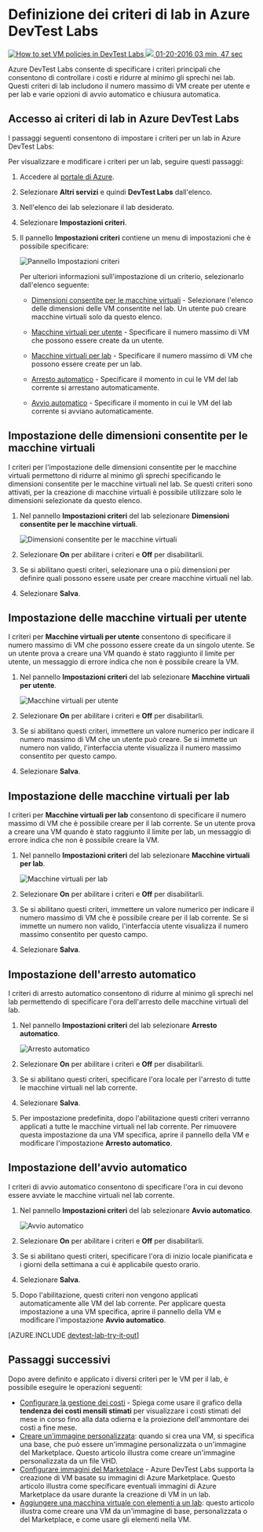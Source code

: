 <properties
	pageTitle="Definizione dei criteri di lab in Azure DevTest Labs| Microsoft Azure"
	description="Informazioni su come definire i criteri del lab, ad esempio per le dimensioni delle macchine virtuali, il numero massimo di macchine virtuali per ogni utente e l'arresto automatico."
	services="devtest-lab,virtual-machines"
	documentationCenter="na"
	authors="tomarcher"
	manager="douge"
	editor=""/>

<tags
	ms.service="devtest-lab"
	ms.workload="na"
	ms.tgt_pltfrm="na"
	ms.devlang="na"
	ms.topic="article"
	ms.date="09/12/2016"
	ms.author="tarcher"/>

# Definizione dei criteri di lab in Azure DevTest Labs

<div class="wa-video-container" data-control="video-container" data-slug="how-to-set-vm-policies-in-a-devtest-lab"> <a href="/en-us/documentation/videos/how-to-set-vm-policies-in-a-devtest-lab/" data-control="video" data-expanding="false" class="wa-video-thumbnail" title="How to set VM policies in DevTest Labs" data-ch9="//channel9.msdn.com/Blogs/Windows-Azure/How-to-set-VM-policies-in-a-DevTest-Lab/player/" data-caption="" data-event="videopage-clicked-videothumbnail" data-event-property="how-to-set-vm-policies-in-a-devtest-lab"> <img src="https://sec.ch9.ms/ch9/d21b/f24707d6-bad4-4f4a-818b-ea6ec1a1d21b/dtlvmpolicies_960.jpg" alt="How to set VM policies in DevTest Labs" class="thumbnail"> <img class="play-icon" src="/cdn/cvt-a29a0e789afe7f47464f393c011b53f210c511ee5fed2c4c9c0633442f30d6ec/images/icon/VideoPlay.svg"> <span class="metadata"> <span class="date"> <span>01-20-2016</span> <span>03 min, 47 sec</span> </span> </span> </a> </div>

Azure DevTest Labs consente di specificare i criteri principali che consentono di controllare i costi e ridurre al minimo gli sprechi nei lab. Questi criteri di lab includono il numero massimo di VM create per utente e per lab e varie opzioni di avvio automatico e chiusura automatica.

## Accesso ai criteri di lab in Azure DevTest Labs

I passaggi seguenti consentono di impostare i criteri per un lab in Azure DevTest Labs:

Per visualizzare e modificare i criteri per un lab, seguire questi passaggi:

1. Accedere al [portale di Azure](http://go.microsoft.com/fwlink/p/?LinkID=525040).

1. Selezionare **Altri servizi** e quindi **DevTest Labs** dall'elenco.

1. Nell'elenco dei lab selezionare il lab desiderato.

1. Selezionare **Impostazioni criteri**.

1. Il pannello **Impostazioni criteri** contiene un menu di impostazioni che è possibile specificare:

	![Pannello Impostazioni criteri](./media/devtest-lab-set-lab-policy/policies.png)

	Per ulteriori informazioni sull'impostazione di un criterio, selezionarlo dall'elenco seguente:

	- [Dimensioni consentite per le macchine virtuali](#set-allowed-virtual-machine-sizes) - Selezionare l'elenco delle dimensioni delle VM consentite nel lab. Un utente può creare macchine virtuali solo da questo elenco.

	- [Macchine virtuali per utente](#set-virtual-machines-per-user) - Specificare il numero massimo di VM che possono essere create da un utente.

	- [Macchine virtuali per lab](#set-virtual-machines-per-lab) - Specificare il numero massimo di VM che possono essere create per un lab.

	- [Arresto automatico](#set-auto-shutdown) - Specificare il momento in cui le VM del lab corrente si arrestano automaticamente.

	- [Avvio automatico](#set-auto-start) - Specificare il momento in cui le VM del lab corrente si avviano automaticamente.

## Impostazione delle dimensioni consentite per le macchine virtuali

I criteri per l'impostazione delle dimensioni consentite per le macchine virtuali permettono di ridurre al minimo gli sprechi specificando le dimensioni consentite per le macchine virtuali nel lab. Se questi criteri sono attivati, per la creazione di macchine virtuali è possibile utilizzare solo le dimensioni selezionate da questo elenco.

1. Nel pannello **Impostazioni criteri** del lab selezionare **Dimensioni consentite per le macchine virtuali**.

	![Dimensioni consentite per le macchine virtuali](./media/devtest-lab-set-lab-policy/allowed-vm-sizes.png)
 
1. Selezionare **On** per abilitare i criteri e **Off** per disabilitarli.

1. Se si abilitano questi criteri, selezionare una o più dimensioni per definire quali possono essere usate per creare macchine virtuali nel lab.

1. Selezionare **Salva**.

## Impostazione delle macchine virtuali per utente

I criteri per **Macchine virtuali per utente** consentono di specificare il numero massimo di VM che possono essere create da un singolo utente. Se un utente prova a creare una VM quando è stato raggiunto il limite per utente, un messaggio di errore indica che non è possibile creare la VM.

1. Nel pannello **Impostazioni criteri** del lab selezionare **Macchine virtuali per utente**.

	![Macchine virtuali per utente](./media/devtest-lab-set-lab-policy/max-vms-per-user.png)

1. Selezionare **On** per abilitare i criteri e **Off** per disabilitarli.

1. Se si abilitano questi criteri, immettere un valore numerico per indicare il numero massimo di VM che un utente può creare. Se si immette un numero non valido, l'interfaccia utente visualizza il numero massimo consentito per questo campo.

1. Selezionare **Salva**.

## Impostazione delle macchine virtuali per lab

I criteri per **Macchine virtuali per lab** consentono di specificare il numero massimo di VM che è possibile creare per il lab corrente. Se un utente prova a creare una VM quando è stato raggiunto il limite per lab, un messaggio di errore indica che non è possibile creare la VM.

1. Nel pannello **Impostazioni criteri** del lab selezionare **Macchine virtuali per lab**.

	![Macchine virtuali per lab](./media/devtest-lab-set-lab-policy/total-vms-allowed.png)

1. Selezionare **On** per abilitare i criteri e **Off** per disabilitarli.

1. Se si abilitano questi criteri, immettere un valore numerico per indicare il numero massimo di VM che è possibile creare per il lab corrente. Se si immette un numero non valido, l'interfaccia utente visualizza il numero massimo consentito per questo campo.

1. Selezionare **Salva**.

## Impostazione dell'arresto automatico

I criteri di arresto automatico consentono di ridurre al minimo gli sprechi nel lab permettendo di specificare l'ora dell'arresto delle macchine virtuali del lab.

1. Nel pannello **Impostazioni criteri** del lab selezionare **Arresto automatico**.

	![Arresto automatico](./media/devtest-lab-set-lab-policy/auto-shutdown.png)

1. Selezionare **On** per abilitare i criteri e **Off** per disabilitarli.

1. Se si abilitano questi criteri, specificare l'ora locale per l'arresto di tutte le macchine virtuali nel lab corrente.

1. Selezionare **Salva**.

1. Per impostazione predefinita, dopo l'abilitazione questi criteri verranno applicati a tutte le macchine virtuali nel lab corrente. Per rimuovere questa impostazione da una VM specifica, aprire il pannello della VM e modificare l'impostazione **Arresto automatico**.

## Impostazione dell'avvio automatico

I criteri di avvio automatico consentono di specificare l'ora in cui devono essere avviate le macchine virtuali nel lab corrente.

1. Nel pannello **Impostazioni criteri** del lab selezionare **Avvio automatico**.

	![Avvio automatico](./media/devtest-lab-set-lab-policy/auto-start.png)

1. Selezionare **On** per abilitare i criteri e **Off** per disabilitarli.

1. Se si abilitano questi criteri, specificare l'ora di inizio locale pianificata e i giorni della settimana a cui è applicabile questo orario.

1. Selezionare **Salva**.

1. Dopo l'abilitazione, questi criteri non vengono applicati automaticamente alle VM del lab corrente. Per applicare questa impostazione a una VM specifica, aprire il pannello della VM e modificare l'impostazione **Avvio automatico**.

[AZURE.INCLUDE [devtest-lab-try-it-out](../../includes/devtest-lab-try-it-out.md)]

## Passaggi successivi

Dopo avere definito e applicato i diversi criteri per le VM per il lab, è possibile eseguire le operazioni seguenti:

- [Configurare la gestione dei costi](./devtest-lab-configure-cost-management.md) - Spiega come usare il grafico della **tendenza dei costi mensili stimati** per visualizzare i costi stimati del mese in corso fino alla data odierna e la proiezione dell'ammontare dei costi a fine mese.
- [Creare un'immagine personalizzata](./devtest-lab-create-template.md): quando si crea una VM, si specifica una base, che può essere un'immagine personalizzata o un'immagine del Marketplace. Questo articolo illustra come creare un'immagine personalizzata da un file VHD.
- [Configurare immagini del Marketplace](./devtest-lab-configure-marketplace-images.md) - Azure DevTest Labs supporta la creazione di VM basate su immagini di Azure Marketplace. Questo articolo illustra come specificare eventuali immagini di Azure Marketplace da usare durante la creazione di VM in un lab.
- [Aggiungere una macchina virtuale con elementi a un lab](./devtest-lab-add-vm-with-artifacts.md): questo articolo illustra come creare una VM da un'immagine di base, personalizzata o del Marketplace, e come usare gli elementi nella VM.

<!---HONumber=AcomDC_0914_2016-->